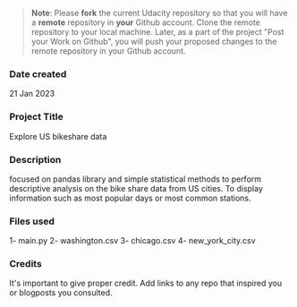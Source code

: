>**Note**: Please **fork** the current Udacity repository so that you will have a **remote** repository in **your** Github account. Clone the remote repository to your local machine. Later, as a part of the project "Post your Work on Github", you will push your proposed changes to the remote repository in your Github account.

### Date created
21 Jan 2023

### Project Title
Explore US bikeshare data

### Description
focused on pandas library and simple statistical methods to perform descriptive analysis on the bike share data from US cities. To display information such as most popular days or most common stations.

### Files used
1- main.py
2- washington.csv
3- chicago.csv
4- new_york_city.csv


### Credits
It's important to give proper credit. Add links to any repo that inspired you or blogposts you consulted.
